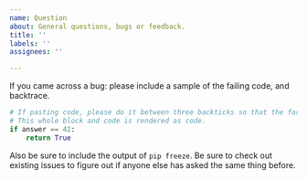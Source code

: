 ```yaml
---
name: Question
about: General questions, bugs or feedback.
title: ''
labels: ''
assignees: ''

---
```


If you came across a bug: please include a sample of the failing code, and backtrace.

```python
# If pasting code, please do it between three backticks so that the format is readable.
# This whole block and code is rendered as code.
if answer == 42:
    return True
```

Also be sure to include the output of `pip freeze`. Be sure to check out existing issues to figure out if anyone else has asked the same thing before.
